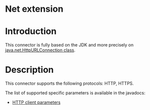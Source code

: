 Net extension
=============

Introduction
============

This connector is fully based on the JDK and more precisely on
[java.net.HttpURLConnection
class](http://web.archive.org/web/20090406183538/http://java.sun.com/j2se/1.5.0/docs/api/index.html?java/net/HttpURLConnection.html).

Description
===========

This connector supports the following protocols: HTTP, HTTPS.

The list of supported specific parameters is available in the javadocs:

-   [HTTP client
    parameters](http://web.archive.org/web/20090406183538/http://www.restlet.org/documentation/1.1/ext/com/noelios/restlet/ext/net/HttpClientHelper.html)

